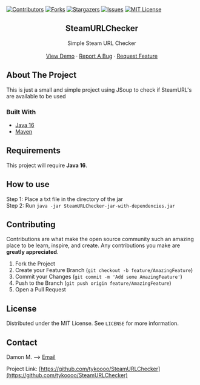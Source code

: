 <!-- PROJECT SHIELDS -->
<!--
*** I'm using markdown "reference style" links for readability.
*** Reference links are enclosed in brackets [ ] instead of parentheses ( ).
*** See the bottom of this document for the declaration of the reference variables
*** for contributors-url, forks-url, etc. This is an optional, concise syntax you may use.
*** https://www.markdownguide.org/basic-syntax/#reference-style-links
-->
[![Contributors][contributors-shield]][contributors-url]
[![Forks][forks-shield]][forks-url]
[![Stargazers][stars-shield]][stars-url]
[![Issues][issues-shield]][issues-url]
[![MIT License][license-shield]][license-url]





<h2 align="center">SteamURLChecker</h2>

  <p align="center">
    Simple Steam URL Checker
    <br />
    <br />
    <a href="https://github.com/tykoooo/SteamURLChecker">View Demo</a>
    ·
    <a href="https://github.com/tykoooo/SteamURLChecker/issues">Report A Bug</a>
    ·
    <a href="https://github.com/tykoooo/SteamURLChecker/issues">Request Feature</a>
  </p>
</p>






<!-- ABOUT THE PROJECT -->
## About The Project

This is just a small and simple project using JSoup to check if SteamURL's are available to be used



### Built With

* [Java 16](https://www.oracle.com/java/technologies/javase-downloads.html)
* [Maven](https://maven.apache.org/)



## Requirements
This project will require <b>Java 16</b>.

## How to use

Step 1: Place a txt file in the directory of the jar
<br>
Step 2: Run `java -jar SteamURLChecker-jar-with-dependencies.jar`


## Contributing

Contributions are what make the open source community such an amazing place to be learn, inspire, and create. Any contributions you make are **greatly appreciated**.

1. Fork the Project
2. Create your Feature Branch (`git checkout -b feature/AmazingFeature`)
3. Commit your Changes (`git commit -m 'Add some AmazingFeature'`)
4. Push to the Branch (`git push origin feature/AmazingFeature`)
5. Open a Pull Request



<!-- LICENSE -->
## License

Distributed under the MIT License. See `LICENSE` for more information.



<!-- CONTACT -->
## Contact

Damon M. --> [Email](mailto:damon@damon.systems) <br>


Project Link: [https://github.com/tykoooo/SteamURLChecker](https://github.com/tykoooo/SteamURLChecker)





<!-- MARKDOWN LINKS & IMAGES -->
<!-- https://www.markdownguide.org/basic-syntax/#reference-style-links -->
[contributors-shield]: https://img.shields.io/github/contributors/tykoooo/SteamURLChecker.svg?style=for-the-badge
[contributors-url]: https://github.com/tykoooo/SteamURLChecker/graphs/contributors
[forks-shield]: https://img.shields.io/github/forks/tykoooo/SteamURLChecker.svg?style=for-the-badge
[forks-url]: https://github.com/tykoooo/SteamURLChecker/network/members
[stars-shield]: https://img.shields.io/github/stars/tykoooo/SteamURLChecker.svg?style=for-the-badge
[stars-url]: https://github.com/tykoooo/SteamURLChecker/stargazers
[issues-shield]: https://img.shields.io/github/issues/tykoooo/SteamURLChecker.svg?style=for-the-badge
[issues-url]: https://github.com/tykoooo/SteamURLChecker/issues
[license-shield]: https://img.shields.io/github/license/tykoooo/SteamURLChecker.svg?style=for-the-badge
[license-url]: https://github.com/tykoooo/SteamURLChecker/blob/master/LICENSE.txt
[linkedin-shield]: https://img.shields.io/badge/-LinkedIn-black.svg?style=for-the-badge&logo=linkedin&colorB=555
[linkedin-url]: https://linkedin.com/in/tykoooo
